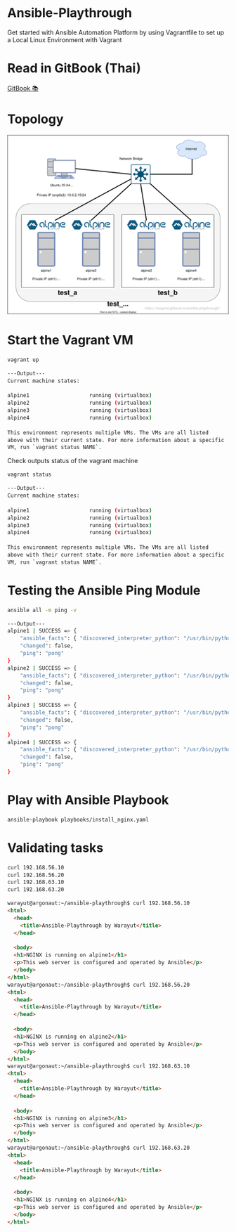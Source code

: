 # Ansible-Playthrough
Get started with Ansible Automation Platform by using Vagrantfile to set up a Local Linux Environment with Vagrant 

# Read in GitBook (Thai)
[GitBook 📚](https://lezgend.gitbook.io/ansible-playthrough/)

# Topology
![Topology](https://github.com/Lezgend/Ansible-Playthrough/blob/main/images/topology.svg)

# Start the Vagrant VM
```bash
vagrant up
```

```bash
---Output---
Current machine states:

alpine1                   running (virtualbox)
alpine2                   running (virtualbox)
alpine3                   running (virtualbox)
alpine4                   running (virtualbox)

This environment represents multiple VMs. The VMs are all listed
above with their current state. For more information about a specific
VM, run `vagrant status NAME`.
```

Check outputs status of the vagrant machine
```bash
vagrant status
```

```bash
---Output---
Current machine states:

alpine1                   running (virtualbox)
alpine2                   running (virtualbox)
alpine3                   running (virtualbox)
alpine4                   running (virtualbox)

This environment represents multiple VMs. The VMs are all listed
above with their current state. For more information about a specific
VM, run `vagrant status NAME`.
```
# Testing the Ansible Ping Module
```bash
ansible all -m ping -v
```

```bash
---Output---
alpine1 | SUCCESS => {
    "ansible_facts": { "discovered_interpreter_python": "/usr/bin/python3.10"}
    "changed": false, 
    "ping": "pong"
}
alpine2 | SUCCESS => {
    "ansible_facts": { "discovered_interpreter_python": "/usr/bin/python3.10"}
    "changed": false, 
    "ping": "pong"
}
alpine3 | SUCCESS => {
    "ansible_facts": { "discovered_interpreter_python": "/usr/bin/python3.10"}
    "changed": false, 
    "ping": "pong"
}
alpine4 | SUCCESS => {
    "ansible_facts": { "discovered_interpreter_python": "/usr/bin/python3.10"}
    "changed": false, 
    "ping": "pong"
}
```

# Play with Ansible Playbook
```bash
ansible-playbook playbooks/install_nginx.yaml
```
# Validating tasks
```bash
curl 192.168.56.10
curl 192.168.56.20
curl 192.168.63.10
curl 192.168.63.20
```
```html
warayut@argonaut:~/ansible-playthrough$ curl 192.168.56.10
<html>
  <head>
    <title>Ansible-Playthrough by Warayut</title>
  </head>

  <body>
  <h1>NGINX is running on alpine1</h1>
  <p>This web server is configured and operated by Ansible</p>
  </body>
</html>
warayut@argonaut:~/ansible-playthrough$ curl 192.168.56.20
<html>
  <head>
    <title>Ansible-Playthrough by Warayut</title>
  </head>

  <body>
  <h1>NGINX is running on alpine2</h1>
  <p>This web server is configured and operated by Ansible</p>
  </body>
</html>
warayut@argonaut:~/ansible-playthrough$ curl 192.168.63.10
<html>
  <head>
    <title>Ansible-Playthrough by Warayut</title>
  </head>

  <body>
  <h1>NGINX is running on alpine3</h1>
  <p>This web server is configured and operated by Ansible</p>
  </body>
</html>
warayut@argonaut:~/ansible-playthrough$ curl 192.168.63.20
<html>
  <head>
    <title>Ansible-Playthrough by Warayut</title>
  </head>

  <body>
  <h1>NGINX is running on alpine4</h1>
  <p>This web server is configured and operated by Ansible</p>
  </body>
</html>
```
